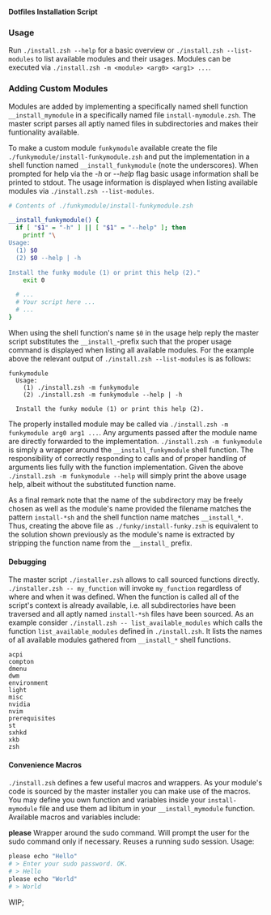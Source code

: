 **Dotfiles Installation Script**

### Usage

Run `./install.zsh --help` for a basic overview or
`./install.zsh --list-modules` to list available modules and their usages.
Modules can be executed via `./install.zsh -m <module> <arg0> <arg1> ...`.

### Adding Custom Modules

Modules are added by implementing a specifically named shell function
`__install_mymodule` in a specifically named file `install-mymodule.zsh`. The
master script parses all aptly named files in subdirectories and makes their
funtionality available.

To make a custom module `funkymodule` available create the file
`./funkymodule/install-funkymodule.zsh` and put the implementation in a shell
function named `__install_funkymodule` (note the underscores). When prompted for
help via the *-h* or *--help* flag basic usage information shall be printed to
stdout. The usage information is displayed when listing available modules via
`./install.zsh --list-modules`.

```sh
# Contents of ./funkymodule/install-funkymodule.zsh

__install_funkymodule() {
  if [ "$1" = "-h" ] || [ "$1" = "--help" ]; then
    printf "\
Usage:
  (1) $0
  (2) $0 --help | -h

Install the funky module (1) or print this help (2)."
    exit 0

  # ...
  # Your script here ...
  # ...
}
```

When using the shell function's name `$0` in the usage help reply the master
script substitutes the `__install_`-prefix such that the proper usage command is
displayed when listing all available modules. For the example above the relevant
output of `./install.zsh --list-modules` is as follows:

```
funkymodule
  Usage:
    (1) ./install.zsh -m funkymodule
    (2) ./install.zsh -m funkymodule --help | -h

  Install the funky module (1) or print this help (2).
```

The properly installed module may be called via `./install.zsh -m funkymodule
arg0 arg1 ...`. Any arguments passed after the module name are directly
forwarded to the implementation. `./install.zsh -m funkymodule` is simply
a wrapper around the `__install_funkymodule` shell function. The responsibility
of correctly responding to calls and of proper handling of arguments lies fully
with the function implementation. Given the above `./install.zsh -m funkymodule
--help` will simply print the above usage help, albeit without the substituted
function name.

As a final remark note that the name of the subdirectory may be freely chosen as
well as the module's name provided the filename matches the pattern
`install-*sh` and the shell function name matches `__install_*`. Thus, creating
the above file as `./funky/install-funky.zsh` is equivalent to the solution
shown previously as the module's name is extracted by stripping the function name
from the `__install_` prefix.

#### Debugging

The master script `./installer.zsh` allows to call sourced functions directly.
`./installer.zsh -- my_function` will invoke `my_function` regardless of where
and when it was defined. When the function is called all of the script's context
is already available, i.e. all subdirectories have been traversed and all aptly
named `install-*sh` files have been sourced. As an example consider
`./install.zsh -- list_available_modules` which calls the function
`list_available_modules` defined in `./install.zsh`. It lists the names of all
available modules gathered from `__install_*` shell functions.

```
acpi
compton
dmenu
dwm
environment
light
misc
nvidia
nvim
prerequisites
st
sxhkd
xkb
zsh
```

#### Convenience Macros

`./install.zsh` defines a few useful macros and wrappers. As your module's code
is sourced by the master installer you can make use of the macros. You may
define you own function and variables inside your `install-mymodule` file and
use them ad libitum in your `__install_mymodule` function. Available macros
and variables include:

**please** Wrapper around the sudo command. Will prompt the user for the sudo
command only if necessary. Reuses a running sudo session. Usage:

```sh
please echo "Hello"
# > Enter your sudo password. OK.
# > Hello
please echo "World"
# > World
```

WIP;
